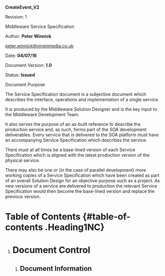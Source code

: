**CreateEvent\_V2**

Revision: 1

Middleware Service Specification

Author: **Peter Winnick**

peter.winnick@virginmedia.co.uk

Date: **04/07/16**

Document Version: **1.0**

Status: **Issued**

Document Purpose

The Service Specification document is a subjective document which
describes the interface, operations and implementation of a single
service.

It is produced by the Middleware Solution Designer and is the key input
to the Middleware Development Team.

It also serves the purpose of an as-built reference to describe the
production service and, as such, forms part of the SOA development
deliverables. Every service that is delivered to the SOA platform must
have an accompanying Service Specification which describes the service.

There must at all times be a base-lined version of each Service
Specification which is aligned with the latest production version of the
physical service.

There may also be one or (in the case of parallel development) more
working copies of a Service Specification which have been created as
part of an overall Solution Design for an objective purpose such as a
project. As new versions of a service are delivered to production the
relevant Service Specification would then become the base-lined version
and replace the previous version.

Table of Contents {#table-of-contents .Heading1NC}
=================

1.  Document Control
    ================

    1.  Document Information
        --------------------
